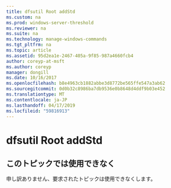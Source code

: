 ```yaml
---
title: dfsutil Root addStd
ms.custom: na
ms.prod: windows-server-threshold
ms.reviewer: na
ms.suite: na
ms.technology: manage-windows-commands
ms.tgt_pltfrm: na
ms.topic: article
ms.assetid: 95d2ea1e-2467-405a-9f85-987a4660fcb4
author: coreyp-at-msft
ms.author: coreyp
manager: dongill
ms.date: 10/16/2017
ms.openlocfilehash: b8e4963cb1882abbe3d8772be565ffe547a3ab62
ms.sourcegitcommit: 0d0b32c8986ba7db9536e0b8648d4ddf9b03e452
ms.translationtype: MT
ms.contentlocale: ja-JP
ms.lasthandoff: 04/17/2019
ms.locfileid: "59816913"
---
```

# <a name="dfsutil-root-addstd"></a>dfsutil Root addStd



## <a name="this-topic-is-no-longer-available"></a>このトピックでは使用できなく

申し訳ありません、要求されたトピックは使用できなくします。
